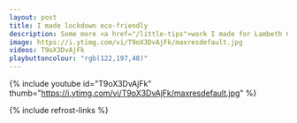 ```yaml
---
layout: post
title: I made lockdown eco-friendly
description: Some more <a href="/little-tips">work I made for Lambeth Council</a>
image: https://i.ytimg.com/vi/T9oX3DvAjFk/maxresdefault.jpg
videos: T9oX3DvAjFk
playbuttoncolour: "rgb(122,197,48)"
---
```


{% include youtube id="T9oX3DvAjFk" thumb="https://i.ytimg.com/vi/T9oX3DvAjFk/maxresdefault.jpg" %}

{% include refrost-links %}
